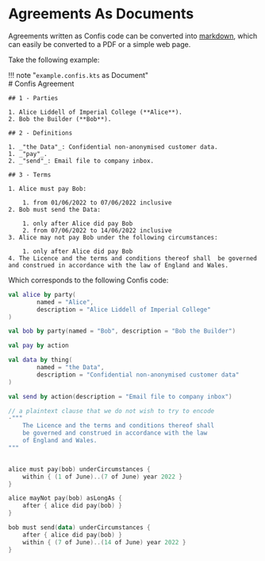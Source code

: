 # Agreements As Documents

Agreements written as Confis code can be converted into [markdown](https://www.markdownguide.org/), which can easily be converted to a PDF or a simple web page.

Take the following example:


!!! note "`example.confis.kts` as Document"
    <br/>
    # Confis Agreement

    ## 1 - Parties

    1. Alice Liddell of Imperial College (**Alice**).
    2. Bob the Builder (**Bob**).

    ## 2 - Definitions

    1. _"the Data"_: Confidential non-anonymised customer data.
    1. _"pay"_.
    2. _"send"_: Email file to company inbox.

    ## 3 - Terms

    1. Alice must pay Bob:

        1. from 01/06/2022 to 07/06/2022 inclusive
    2. Bob must send the Data:

        1. only after Alice did pay Bob
        2. from 07/06/2022 to 14/06/2022 inclusive
    3. Alice may not pay Bob under the following circumstances:

        1. only after Alice did pay Bob
    4. The Licence and the terms and conditions thereof shall  be governed and construed in accordance with the law of England and Wales.


Which corresponds to the following Confis code:

```kotlin title="example.confis.kts"
val alice by party(
        named = "Alice",
        description = "Alice Liddell of Imperial College"
)

val bob by party(named = "Bob", description = "Bob the Builder")

val pay by action

val data by thing(
        named = "the Data",
        description = "Confidential non-anonymised customer data"
)

val send by action(description = "Email file to company inbox")

// a plaintext clause that we do not wish to try to encode
-"""
    The Licence and the terms and conditions thereof shall 
    be governed and construed in accordance with the law
    of England and Wales.
"""


alice must pay(bob) underCircumstances {
    within { (1 of June)..(7 of June) year 2022 }
}

alice mayNot pay(bob) asLongAs {
    after { alice did pay(bob) }
}

bob must send(data) underCircumstances {
    after { alice did pay(bob) }
    within { (7 of June)..(14 of June) year 2022 }
}
```
